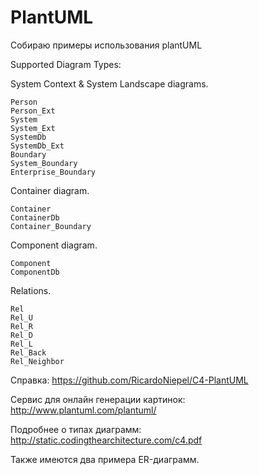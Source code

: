 # PlantUML
Собираю примеры использования plantUML

Supported Diagram Types:

System Context & System Landscape diagrams. 

    Person
    Person_Ext
    System
    System_Ext 
    SystemDb
    SystemDb_Ext
    Boundary
    System_Boundary
    Enterprise_Boundary

Container diagram.

    Container
    ContainerDb
    Container_Boundary

Component diagram.

    Component
    ComponentDb

Relations.

    Rel
    Rel_U
    Rel_R
    Rel_D
    Rel_L
    Rel_Back
    Rel_Neighbor

Справка: https://github.com/RicardoNiepel/C4-PlantUML

Сервис для онлайн генерации картинок: http://www.plantuml.com/plantuml/

Подробнее о типах диаграмм: http://static.codingthearchitecture.com/c4.pdf

Также имеются два примера ER-диаграмм.